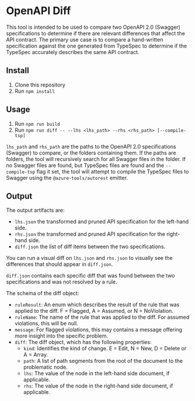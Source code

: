 # OpenAPI Diff

This tool is intended to be used to compare two OpenAPI 2.0 (Swagger) specifications to determine if there are
relevant differences that affect the API contract. The primary use case is to compare a hand-written specification
against the one generated from TypeSpec to determine if the TypeSpec accurately describes the same API contract.

## Install

1. Clone this repository
2. Run `npm install`

## Usage

1. Run `npm run build`
2. Run `npm run diff -- --lhs <lhs_path> --rhs <rhs_path> [--compile-tsp]`

`lhs_path` and `rhs_path` are the paths to the OpenAPI 2.0 specifications (Swagger) to compare,
or the folders containing them. If the paths are folders, the tool will recursively search for all
Swagger files in the folder. If no Swagger files are found, but TypeSpec files are found and the
`--compile-tsp` flag it set, the tool will attempt to compile the TypeSpec files to Swagger using
the `@azure-tools/autorest` emitter.

## Output

The output artifacts are:

- `lhs.json` the transformed and pruned API specification for the left-hand side.
- `rhs.json` the transformed and pruned API specification for the right-hand side.
- `diff.json` the list of diff items between the two specifications.

You can run a visual diff on `lhs.json` and `rhs.json` to visually see the differences that should appear in `diff.json`.

`diff.json` contains each specific diff that was found between the two specifications and was not resolved by a rule.

The schema of the diff object:

- `ruleResult`: An enum which describes the result of the rule that was applied to the diff. F = Flagged, A = Assumed, or N = NoViolation.
- `ruleName`: The name of the rule that was applied to the diff. For assumed violations, this will be null.
- `message`: For flagged violations, this may contains a message offering more insight into the specific problem.
- `diff`: The diff object, which has the following properties:
  - `kind`: Identifies the kind of change. E = Edit, N = New, D = Delete or A = Array.
  - `path`: A list of path segments from the root of the document to the problematic node.
  - `lhs`: The value of the node in the left-hand side document, if applicable.
  - `rhs`: The value of the node in the right-hand side document, if applicable.
